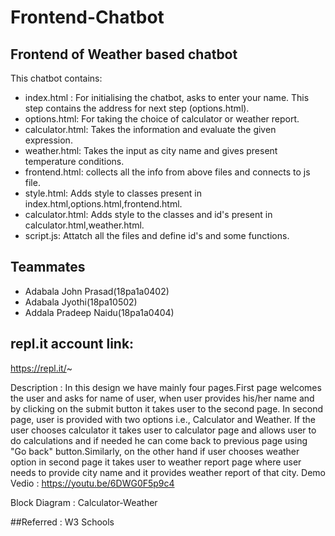 # Frontend-Chatbot
## Frontend of Weather based chatbot
This chatbot contains:
* index.html : For initialising the chatbot, asks to enter your name. This step contains the address for next step (options.html).
* options.html: For taking the choice of calculator or weather report.
* calculator.html: Takes the information and evaluate the given expression.
* weather.html: Takes the input as city name and gives present temperature conditions.
* frontend.html: collects all the info from above files and connects to js file.
* style.html: Adds style to classes present in index.html,options.html,frontend.html.
* calculator.html: Adds style to the classes and id's present in calculator.html,weather.html.
* script.js: Attatch all the files and define id's and some functions.

## Teammates
* Adabala John Prasad(18pa1a0402)
* Adabala Jyothi(18pa10502)
* Addala Pradeep Naidu(18pa1a0404)


## repl.it account link:
https://repl.it/~


Description :
In this design we have mainly four pages.First page welcomes the user and asks for name of user, when user provides his/her name and by clicking on the submit button it takes user to the second page. In second page, user is provided with two options i.e., Calculator and Weather. If the user chooses calculator it takes user to calculator page and allows user to do calculations and if needed he can come back to previous page using "Go back" button.Similarly, on the other hand if user chooses weather option in second page it takes user to weather report page where user needs to provide city name and it provides weather report of that city.
Demo Vedio :
https://youtu.be/6DWG0F5p9c4

Block Diagram :
Calculator-Weather

##Referred :
W3 Schools
